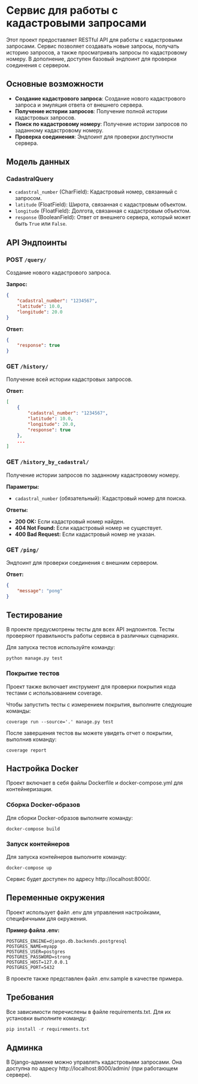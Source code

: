 # Сервис для работы с кадастровыми запросами

Этот проект предоставляет RESTful API для работы с кадастровыми запросами. Сервис позволяет создавать новые запросы, получать историю запросов, а также просматривать запросы по кадастровому номеру. В дополнение, доступен базовый эндпоинт для проверки соединения с сервером.

## Основные возможности

- **Создание кадастрового запроса**: Создание нового кадастрового запроса и эмуляция ответа от внешнего сервера.
- **Получение истории запросов**: Получение полной истории кадастровых запросов.
- **Поиск по кадастровому номеру**: Получение истории запросов по заданному кадастровому номеру.
- **Проверка соединения**: Эндпоинт для проверки доступности сервера.

## Модель данных

### CadastralQuery
- `cadastral_number` (CharField): Кадастровый номер, связанный с запросом.
- `latitude` (FloatField): Широта, связанная с кадастровым объектом.
- `longitude` (FloatField): Долгота, связанная с кадастровым объектом.
- `response` (BooleanField): Ответ от внешнего сервера, который может быть `True` или `False`.

## API Эндпоинты

### POST `/query/`
Создание нового кадастрового запроса.

**Запрос:**
```json
{
    "cadastral_number": "1234567",
    "latitude": 10.0,
    "longitude": 20.0
}
```
**Ответ:**
```json
{
    "response": true
}
```

### GET `/history/`
Получение всей истории кадастровых запросов.

**Ответ:**
```json
[
    {
        "cadastral_number": "1234567",
        "latitude": 10.0,
        "longitude": 20.0,
        "response": true
    },
    ...
]
```

### GET `/history_by_cadastral/`
Получение истории запросов по заданному кадастровому номеру.

**Параметры:**

- `cadastral_number` (обязательный): Кадастровый номер для поиска.

**Ответы:**

- **200 OK:** Если кадастровый номер найден.
- **404 Not Found:** Если кадастровый номер не существует.
- **400 Bad Request:** Если кадастровый номер не указан.

### GET `/ping/`
Эндпоинт для проверки соединения с внешним сервером.

**Ответ:**

```json
{
    "message": "pong"
}
```

## Тестирование
В проекте предусмотрены тесты для всех API эндпоинтов. Тесты проверяют правильность работы сервиса в различных сценариях.

Для запуска тестов используйте команду:

```python manage.py test```

### Покрытие тестов
Проект также включает инструмент для проверки покрытия кода тестами с использованием coverage.

Чтобы запустить тесты с измерением покрытия, выполните следующие команды:

```coverage run --source='.' manage.py test```

После завершения тестов вы можете увидеть отчет о покрытии, выполнив команду:

```coverage report```

## Настройка Docker
Проект включает в себя файлы Dockerfile и docker-compose.yml для контейнеризации.

### Сборка Docker-образов
Для сборки Docker-образов выполните команду:

```docker-compose build```

### Запуск контейнеров
Для запуска контейнеров выполните команду:

```docker-compose up```

Сервис будет доступен по адресу http://localhost:8000/.

## Переменные окружения
Проект использует файл .env для управления настройками, специфичными для окружения.

**Пример файла .env:**
```dotenv
POSTGRES_ENGINE=django.db.backends.postgresql
POSTGRES_NAME=myapp
POSTGRES_USER=postgres
POSTGRES_PASSWORD=strong
POSTGRES_HOST=127.0.0.1
POSTGRES_PORT=5432
```

В проекте также представлен файл .env.sample в качестве примера.

## Требования
Все зависимости перечислены в файле requirements.txt. Для их установки выполните команду:

```python
pip install -r requirements.txt
```

## Админка
В Django-админке можно управлять кадастровыми запросами. Она доступна по адресу http://localhost:8000/admin/ (при работающем сервере).
